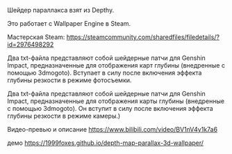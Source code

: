 Шейдер параллакса взят из Depthy.

Это работает с Wallpaper Engine в Steam.

Мастерская Steam: https://steamcommunity.com/sharedfiles/filedetails/?id=2976498292

Два txt-файла представляют собой шейдерные патчи для Genshin Impact, предназначенные для отображения карт глубины (внедренные с помощью 3dmogoto). Вступает в силу после включения эффекта глубины резкости в режиме фотосъемки.

Два txt-файла представляют собой шейдерные патчи для Genshin Impact, предназначенные для отображения карты глубины (внедренные с помощью 3dmogoto). Он вступит в силу после включения эффекта глубины резкости в режиме камеры.)

Видео-превью и описание https://www.bilibili.com/video/BV1nV4y1k7a6

демо https://1999foxes.github.io/depth-map-parallax-3d-wallpaper/
